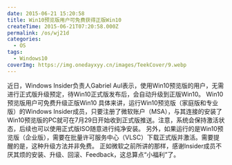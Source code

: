 ```yaml
---
date: 2015-06-21 15:20:58
title: Win10预览版用户可免费获得正版Win10
createTime: 2015-06-21T07:20:58.000Z
permalink: /os/wj21d
categories:
  - OS
tags:
  - Windows10
coverImg: https://img.onedayxyy.cn/images/TeekCover/9.webp
---
```


近日，Windows Insider负责人Gabriel Aul表示，使用Win10预览版的用户，无需进行正式版升级预定，待Win10正式版发布后，会自动升级到正版Win10。 Win10预览版用户可免费升级正版Win10 具体来讲，运行Win10预览版（家庭版和专业版）的Windows Insider成员，只要注册了微软账户（MSA），与其连接的安装了Win10预览版的PC就可在7月29日开始收到正式版推送。注意，系统会保持激活状态，后续也可以使用正式版ISO随意进行纯净安装。 另外，如果运行的是Win10预览版（企业版），需要在批量许可服务中心（VLSC）下载正式版并激活。需要提醒的是，这种升级方法并非免费。 正如微软之前所讲的那样，感谢Insider成员不厌其烦的安装、升级、回滚、Feedback，这总算点“小福利”了。
